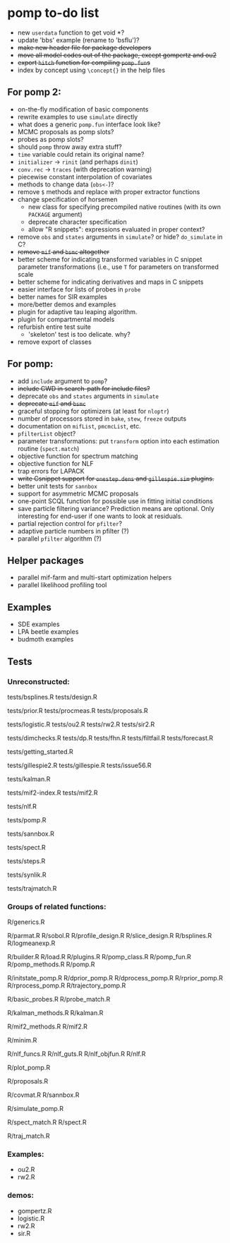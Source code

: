# pomp to-do list

- new `userdata` function to get void *?
- update 'bbs' example (rename to 'bsflu')?
- ~~make new header file for package developers~~
- ~~move all model codes out of the package, except gompertz and ou2~~
- ~~export `hitch` function for compiling `pomp.fun`s~~
- index by concept using `\concept{}` in the help files

## For pomp 2:

- on-the-fly modification of basic components
- rewrite examples to use `simulate` directly
- what does a generic `pomp.fun` interface look like?
- MCMC proposals as pomp slots?
- probes as pomp slots?
- should `pomp` throw away extra stuff?
- `time` variable could retain its original name?
- `initializer` -> `rinit` (and perhaps `dinit`)
- `conv.rec` -> `traces` (with deprecation warning)
- piecewise constant interpolation of covariates
- methods to change data (`obs<-`)?
- remove `$` methods and replace with proper extractor functions
- change specification of horsemen
	- new class for specifying precompiled native routines (with its own `PACKAGE` argument)
	- deprecate character specification
	- allow "R snippets": expressions evaluated in proper context?
- remove `obs` and `states` arguments in `simulate`? or hide? `do_simulate` in C?
- ~~remove `mif` and `bsmc` altogether~~
- better scheme for indicating transformed variables in C snippet parameter transformations (i.e., use `T` for parameters on transformed scale
- better scheme for indicating derivatives and maps in C snippets
- easier interface for lists of probes in `probe`
- better names for SIR examples
- more/better demos and examples
- plugin for adaptive tau leaping algorithm.
- plugin for compartmental models
- refurbish entire test suite
	- 'skeleton' test is too delicate. why?
- remove export of classes

## For pomp:

- add `include` argument to `pomp`?
- ~~include CWD in search-path for include files?~~
- deprecate `obs` and `states` arguments in `simulate`
- ~~deprecate `mif` and `bsmc`~~
- graceful stopping for optimizers (at least for `nloptr`)
- number of processors stored in `bake`, `stew`, `freeze` outputs
- documentation on `mifList`, `pmcmcList`, etc.
- `pfilterList` object?
- parameter transformations: put `transform` option into each estimation routine (`spect.match`)
- objective function for spectrum matching
- objective function for NLF
- trap errors for LAPACK
- ~~write Csnippet support for `onestep.dens` and `gillespie.sim` plugins.~~
- better unit tests for `sannbox`
- support for asymmetric MCMC proposals
- one-point SCQL function for possible use in fitting initial conditions
- save particle filtering variance?
  Prediction means are optional.
	Only interesting for end-user if one wants to look at residuals.
- partial rejection control for `pfilter`?
- adaptive particle numbers in pfilter (?)
- parallel `pfilter` algorithm (?)

## Helper packages

- parallel mif-farm and multi-start optimization helpers
- parallel likelihood profiling tool

## Examples

- SDE examples
- LPA beetle examples
- budmoth examples

## Tests

### Unreconstructed:

tests/bsplines.R
tests/design.R

tests/prior.R
tests/procmeas.R
tests/proposals.R

tests/logistic.R
tests/ou2.R
tests/rw2.R
tests/sir2.R

tests/dimchecks.R
tests/dp.R
tests/fhn.R
tests/filtfail.R
tests/forecast.R

tests/getting_started.R

tests/gillespie2.R
tests/gillespie.R
tests/issue56.R

tests/kalman.R

tests/mif2-index.R
tests/mif2.R

tests/nlf.R

tests/pomp.R

tests/sannbox.R

tests/spect.R

tests/steps.R

tests/synlik.R

tests/trajmatch.R

### Groups of related functions:

R/generics.R

R/parmat.R
R/sobol.R
R/profile_design.R
R/slice_design.R
R/bsplines.R
R/logmeanexp.R

R/builder.R
R/load.R
R/plugins.R
R/pomp_class.R
R/pomp_fun.R
R/pomp_methods.R
R/pomp.R

R/initstate_pomp.R
R/dprior_pomp.R
R/dprocess_pomp.R
R/rprior_pomp.R
R/rprocess_pomp.R
R/trajectory_pomp.R

R/basic_probes.R
R/probe_match.R

R/kalman_methods.R
R/kalman.R

R/mif2_methods.R
R/mif2.R

R/minim.R

R/nlf_funcs.R
R/nlf_guts.R
R/nlf_objfun.R
R/nlf.R

R/plot_pomp.R

R/proposals.R

R/covmat.R
R/sannbox.R

R/simulate_pomp.R

R/spect_match.R
R/spect.R

R/traj_match.R

### Examples:

- ou2.R
- rw2.R

### demos:

- gompertz.R
- logistic.R
- rw2.R
- sir.R
